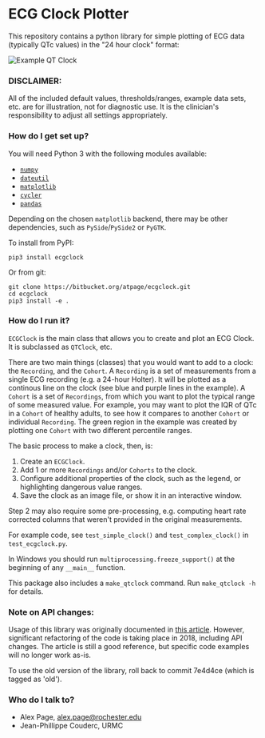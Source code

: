 # ECG Clock Plotter #

This repository contains a python library for simple plotting of ECG data (typically QTc values) in the "24 hour clock" format:

![Example QT Clock](https://bitbucket.org/atpage/ecgclock/raw/master/data/example/baseline_vs_drug.png)

### DISCLAIMER: ###

All of the included default values, thresholds/ranges, example data sets, etc. are for illustration, not for diagnostic use.  It is the clinician's responsibility to adjust all settings appropriately.

### How do I get set up? ###

You will need Python 3 with the following modules available:

* [`numpy`](http://www.numpy.org/)
* [`dateutil`](http://labix.org/python-dateutil)
* [`matplotlib`](http://matplotlib.org/)
* [`cycler`](http://matplotlib.org/cycler/)
* [`pandas`](https://pandas.pydata.org/)

Depending on the chosen `matplotlib` backend, there may be other dependencies, such as `PySide`/`PySide2` or `PyGTK`.

To install from PyPI:

    pip3 install ecgclock

Or from git:

    git clone https://bitbucket.org/atpage/ecgclock.git
    cd ecgclock
    pip3 install -e .

### How do I run it? ###

`ECGClock` is the main class that allows you to create and plot an ECG Clock.  It is subclassed as `QTClock`, etc.

There are two main things (classes) that you would want to add to a clock: the `Recording`, and the `Cohort`.  A `Recording` is a set of measurements from a single ECG recording (e.g. a 24-hour Holter).  It will be plotted as a continous line on the clock (see blue and purple lines in the example).  A `Cohort` is a set of `Recordings`, from which you want to plot the typical range of some measured value.  For example, you may want to plot the IQR of QTc in a `Cohort` of healthy adults, to see how it compares to another `Cohort` or individual `Recording`.  The green region in the example was created by plotting one `Cohort` with two different percentile ranges.

The basic process to make a clock, then, is:

1. Create an `ECGClock`.
2. Add 1 or more `Recordings` and/or `Cohorts` to the clock.
3. Configure additional properties of the clock, such as the legend, or highlighting dangerous value ranges.
4. Save the clock as an image file, or show it in an interactive window.

Step 2 may also require some pre-processing, e.g. computing heart rate corrected columns that weren't provided in the original measurements.

For example code, see `test_simple_clock()` and `test_complex_clock()` in `test_ecgclock.py`.

In Windows you should run `multiprocessing.freeze_support()` at the beginning of any `__main__` function.

This package also includes a `make_qtclock` command.  Run `make_qtclock -h` for details.

### Note on API changes: ###

Usage of this library was originally documented in [this article](https://doi.org/10.1109/ACCESS.2015.2509426).  However, significant refactoring of the code is taking place in 2018, including API changes.  The article is still a good reference, but specific code examples will no longer work as-is.

To use the old version of the library, roll back to commit 7e4d4ce (which is tagged as 'old').

### Who do I talk to? ###

* Alex Page, alex.page@rochester.edu
* Jean-Phillippe Couderc, URMC
